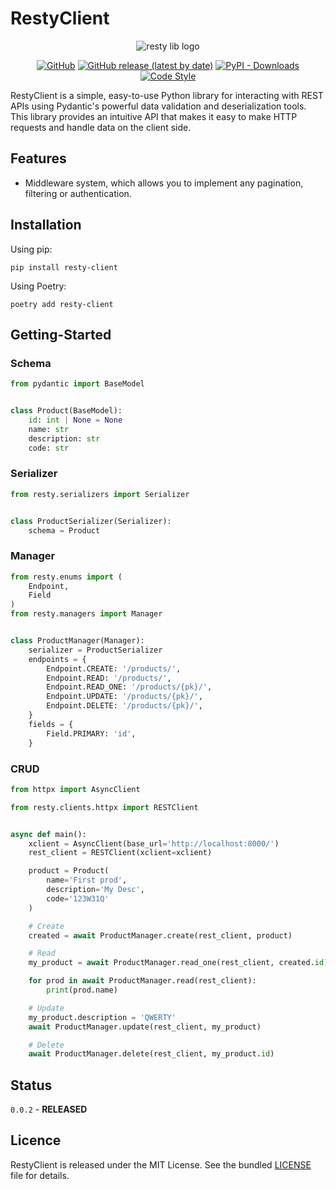 # RestyClient

<p align="center">
<img src="https://github.com/CrazyProger1/RestyClient/blob/master/docs/resty-cat.png" alt="resty lib logo">
</p>

<p align="center">
<a href="https://github.com/CrazyProger1/RestyClient/blob/master/LICENSE"><img alt="GitHub" src="https://img.shields.io/github/license/CrazyProger1/RestyClient"></a>
<a href="https://github.com/CrazyProger1/RestyClient/releases/latest"><img alt="GitHub release (latest by date)" src="https://img.shields.io/github/v/release/CrazyProger1/RestyClient"></a>
<a href="https://pypi.org/project/resty-client/"><img alt="PyPI - Downloads" src="https://img.shields.io/pypi/dm/resty-client"></a>
<a href="https://github.com/psf/black"><img src="https://img.shields.io/badge/code%20style-black-000000.svg" alt="Code Style"></a>
</p>

RestyClient is a simple, easy-to-use Python library for interacting with REST APIs using Pydantic's powerful data
validation and deserialization tools. This library provides an intuitive API that makes it easy to make HTTP requests
and handle data on the client side.

## Features

- Middleware system, which allows you to implement any pagination, filtering or authentication.

## Installation

Using pip:

```shell
pip install resty-client
```

Using Poetry:

```shell
poetry add resty-client
```

## Getting-Started

### Schema

```python
from pydantic import BaseModel


class Product(BaseModel):
    id: int | None = None
    name: str
    description: str
    code: str
```

### Serializer

```python
from resty.serializers import Serializer


class ProductSerializer(Serializer):
    schema = Product
```

### Manager

```python
from resty.enums import (
    Endpoint,
    Field
)
from resty.managers import Manager


class ProductManager(Manager):
    serializer = ProductSerializer
    endpoints = {
        Endpoint.CREATE: '/products/',
        Endpoint.READ: '/products/',
        Endpoint.READ_ONE: '/products/{pk}/',
        Endpoint.UPDATE: '/products/{pk}/',
        Endpoint.DELETE: '/products/{pk}/',
    }
    fields = {
        Field.PRIMARY: 'id',
    }
```

### CRUD

```python
from httpx import AsyncClient

from resty.clients.httpx import RESTClient


async def main():
    xclient = AsyncClient(base_url='http://localhost:8000/')
    rest_client = RESTClient(xclient=xclient)

    product = Product(
        name='First prod',
        description='My Desc',
        code='123W31Q'
    )

    # Create
    created = await ProductManager.create(rest_client, product)

    # Read
    my_product = await ProductManager.read_one(rest_client, created.id)

    for prod in await ProductManager.read(rest_client):
        print(prod.name)

    # Update
    my_product.description = 'QWERTY'
    await ProductManager.update(rest_client, my_product)

    # Delete
    await ProductManager.delete(rest_client, my_product.id)
```

## Status

``0.0.2`` - **RELEASED**

## Licence

RestyClient is released under the MIT License. See the bundled [LICENSE](LICENSE) file for details.